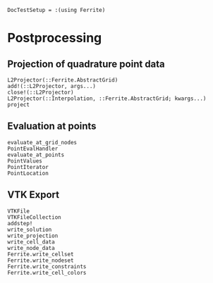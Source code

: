 ```@meta
DocTestSetup = :(using Ferrite)
```
# Postprocessing

## Projection of quadrature point data
```@docs
L2Projector(::Ferrite.AbstractGrid)
add!(::L2Projector, args...)
close!(::L2Projector)
L2Projector(::Interpolation, ::Ferrite.AbstractGrid; kwargs...)
project
```

## Evaluation at points
```@docs
evaluate_at_grid_nodes
PointEvalHandler
evaluate_at_points
PointValues
PointIterator
PointLocation
```

## VTK Export
```@docs
VTKFile
VTKFileCollection
addstep!
write_solution
write_projection
write_cell_data
write_node_data
Ferrite.write_cellset
Ferrite.write_nodeset
Ferrite.write_constraints
Ferrite.write_cell_colors
```
